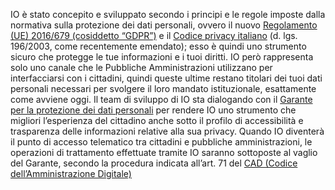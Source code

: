IO è stato concepito e sviluppato secondo i principi e le regole imposte dalla normativa sulla protezione dei dati personali, ovvero il nuovo [Regolamento (UE) 2016/679 (cosiddetto “GDPR”)](https://eur-lex.europa.eu/legal-content/IT/TXT/HTML/?uri=CELEX:32016R0679&from=EN) e il [Codice privacy italiano](https://www.normattiva.it/uri-res/N2Ls?urn:nir:stato:decreto.legislativo:2003-06-30;196!vig=) (d. lgs. 196/2003, come recentemente emendato); esso è quindi uno strumento sicuro che protegge le tue informazioni e i tuoi diritti. IO però rappresenta solo uno canale che le Pubbliche Amministrazioni utilizzano per interfacciarsi con i cittadini, quindi queste ultime restano titolari dei tuoi dati personali necessari per svolgere il loro mandato istituzionale, esattamente come avviene oggi. Il team di sviluppo di IO sta dialogando con il [Garante per la protezione dei dati personali](https://www.garanteprivacy.it/) per rendere IO uno strumento che migliori l’esperienza del cittadino anche sotto il profilo di accessibilità e trasparenza delle informazioni relative alla sua privacy. Quando IO diventerà il punto di accesso telematico tra cittadini e pubbliche amministrazioni, le operazioni di trattamento effettuate tramite IO saranno sottoposte al vaglio del Garante, secondo la procedura indicata all’art. 71 del [CAD (Codice dell’Amministrazione Digitale)](https://docs.italia.it/italia/piano-triennale-ict/codice-amministrazione-digitale-docs/it/v2017-12-13/_rst/capo5_sezione3_art64-bis.html)